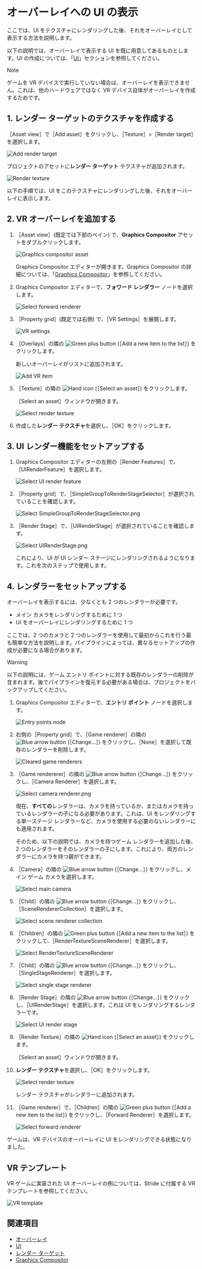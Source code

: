 # オーバーレイへの UI の表示

ここでは、UI をテクスチャにレンダリングした後、それをオーバーレイとして表示する方法を説明します。

以下の説明では、オーバーレイで表示する UI を既に用意してあるものとします。UI の作成については、「[UI](../ui/index.md)」セクションを参照してください。

> [!NOTE]
> ゲームを VR デバイスで実行していない場合は、オーバーレイを表示できません。これは、他のハードウェアではなく VR デバイス自体がオーバーレイを作成するためです。

## 1. レンダー ターゲットのテクスチャを作成する

［Asset view］で［Add asset］をクリックし、［Texture］>［Render target］を選択します。

![Add render target](../graphics/graphics-compositor/media/add-render-target.png)

プロジェクトのアセットに**レンダー ターゲット** テクスチャが追加されます。

![Render texture](../graphics/graphics-compositor/media/render-target-texture-in-asset-view.png)

以下の手順では、UI をこのテクスチャにレンダリングした後、それをオーバーレイに表示します。

## 2. VR オーバーレイを追加する

1. ［Asset view］(既定では下部のペイン) で、**Graphics Compositor** アセットをダブルクリックします。

    ![Graphics compositor asset](../graphics/graphics-compositor/media/graphics-compositor-asset.png)

    Graphics Compositor エディターが開きます。Graphics Compositor の詳細については、「[Graphics Compositor](../graphics/graphics-compositor/index.md)」を参照してください。

2. Graphics Compositor エディターで、**フォワード レンダラー** ノードを選択します。

    ![Select forward renderer](media/select-forward-renderer.png)

3. ［Property grid］(既定では右側) で、［VR Settings］を展開します。

    ![VR settings](media/vr-settings.png)

4. ［Overlays］の隣の ![Green plus button](~/manual/game-studio/media/green-plus-icon.png) (［Add a new item to the list］) をクリックします。

    新しいオーバーレイがリストに追加されます。

    ![Add VR item](media/add-overlay.png)

5. ［Texture］の隣の ![Hand icon](~/manual/game-studio/media/hand-icon.png) (［Select an asset］) をクリックします。

   ［Select an asset］ウィンドウが開きます。

    ![Select render texture](../graphics/graphics-compositor/media/select-render-frame.png)

6. 作成した**レンダー テクスチャ**を選択し、［OK］をクリックします。

## 3. UI レンダー機能をセットアップする

1. Graphics Compositor エディターの左側の［Render Features］で、［UIRenderFeature］を選択します。

    ![Select UI render feature](media/select-UI-render-feature.png)

2. ［Property grid］で、［SimpleGroupToRenderStageSelector］が選択されていることを確認します。

    ![Select SimpleGroupToRenderStageSelector.png](media/select-SimpleGroupToRenderStageSelector.png)

3. ［Render Stage］で、［UIRenderStage］が選択されていることを確認します。

    ![Select UIRenderStage.png](media/select-UIRenderStage.png)

    これにより、UI が UI レンダー ステージにレンダリングされるようになります。これを次のステップで使用します。

## 4. レンダラーをセットアップする

オーバーレイを表示するには、少なくとも 2 つのレンダラーが必要です。

* メイン カメラをレンダリングするために 1 つ
* UI をオーバーレイにレンダリングするために 1 つ

ここでは、2 つのカメラと 2 つのレンダラーを使用して最初からこれを行う最も簡単な方法を説明します。パイプラインによっては、異なるセットアップの作成が必要になる場合があります。

> [!WARNING]
> 以下の説明には、ゲーム エントリ ポイントに対する既存のレンダラーの削除が含まれます。後でパイプラインを復元する必要がある場合は、プロジェクトをバックアップしてください。

1. Graphics Compositor エディターで、**エントリ ポイント** ノードを選択します。

    ![Entry points node](../graphics/graphics-compositor/media/entry-points-node.png)

2. 右側の［Property grid］で、［Game renderer］の隣の ![Blue arrow button](~/manual/game-studio/media/blue-arrow-icon.png) (［Change...］) をクリックし、［None］を選択して既存のレンダラーを削除します。

    ![Cleared game renderers](../graphics/graphics-compositor/media/game-renderers-cleared.png)

3. ［Game rendererer］の隣の ![Blue arrow button](~/manual/game-studio/media/blue-arrow-icon.png) (［Change...］) をクリックし、［Camera Renderer］を選択します。

    ![Select camera renderer.png](media/select-camera-renderer.png)

    現在、**すべての**レンダラーは、カメラを持っているか、またはカメラを持っているレンダラーの子になる必要があります。これは、UI をレンダリングする単一ステージ レンダラーなど、カメラを使用する必要のないレンダラーにも適用されます。

    そのため、以下の説明では、カメラを持つゲーム レンダラーを追加した後、2 つのレンダラーをそのレンダラーの子にします。これにより、両方のレンダラーにカメラを持つ親ができます。

4. ［Camera］の隣の ![Blue arrow button](~/manual/game-studio/media/blue-arrow-icon.png) (［Change...］) をクリックし、メイン ゲーム カメラを選択します。

    ![Select main camera](media/select-main-camera.png)

5. ［Child］の隣の ![Blue arrow button](~/manual/game-studio/media/blue-arrow-icon.png) (［Change...］) をクリックし、［SceneRendererCollection］を選択します。

    ![Select scene renderer collection](media/select-scene-renderer-collection.png)

6. ［Children］の隣の ![Green plus button](~/manual/game-studio/media/green-plus-icon.png) (［Add a new item to the list］) をクリックして、［RenderTextureSceneRenderer］を選択します。

    ![Select RenderTextureSceneRenderer](media/select-RenderTextureSceneRenderer.png)

7. ［Child］の隣の ![Blue arrow button](~/manual/game-studio/media/blue-arrow-icon.png) (［Change...］) をクリックし、［SingleStageRenderer］を選択します。

    ![Select single stage renderer](media/select-single-stage-renderer.png)

8. ［Render Stage］の隣の ![Blue arrow button](~/manual/game-studio/media/blue-arrow-icon.png) (［Change...］) をクリックし、［UIRenderStage］を選択します。これは UI をレンダリングするレンダラーです。

    ![Select UI render stage](media/select-UI-render-stage.png)

9. ［Render Texture］の隣の ![Hand icon](~/manual/game-studio/media/hand-icon.png) (［Select an asset］) をクリックします。

   ［Select an asset］ウィンドウが開きます。

10. **レンダー テクスチャ**を選択し、［OK］をクリックします。

    ![Select render texture](../graphics/graphics-compositor/media/select-render-frame.png)

    レンダー テクスチャがレンダラーに追加されます。

11. ［Game renderer］で、［Children］の隣の ![Green plus button](~/manual/game-studio/media/green-plus-icon.png) (［Add a new item to the list］) をクリックし、［Forward Renderer］を選択します。

    ![Select forward renderer](media/overlay-select-forward-renderer.png)

ゲームは、VR デバイスのオーバーレイに UI をレンダリングできる状態になりました。

## VR テンプレート

VR ゲームに実装された UI オーバーレイの例については、Stride に付属する VR テンプレートを参照してください。

![VR template](media/template-virtual-reality.png)

## 関連項目

* [オーバーレイ](overlays.md)
* [UI](../ui/index.md)
* [レンダー ターゲット](../graphics/graphics-compositor/render-textures.md)
* [Graphics Compositor](../graphics/graphics-compositor/index.md)
